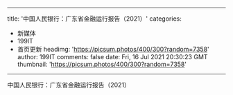 
---
title: '中国人民银行：广东省金融运行报告（2021）'
categories: 
 - 新媒体
 - 199IT
 - 首页更新
headimg: 'https://picsum.photos/400/300?random=7358'
author: 199IT
comments: false
date: Fri, 16 Jul 2021 20:30:23 GMT
thumbnail: 'https://picsum.photos/400/300?random=7358'
---

<div>   
中国人民银行：广东省金融运行报告（2021）  
</div>
            